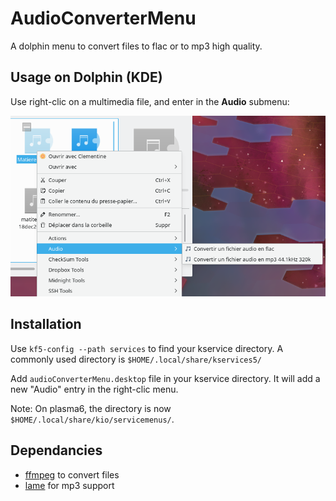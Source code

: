 # AudioConverterMenu
A dolphin menu to convert files to flac or to mp3 high quality.

## Usage on Dolphin (KDE)

Use right-clic on a multimedia file, and enter in the **Audio** submenu:

![Audio submenu](illustration/audioconverter.png)

## Installation

Use `kf5-config --path services` to find your kservice directory. A commonly used directory is `$HOME/.local/share/kservices5/`

Add `audioConverterMenu.desktop` file in your kservice directory. It will add a new "Audio" entry in the right-clic menu.

Note: On plasma6, the directory is now `$HOME/.local/share/kio/servicemenus/`.

## Dependancies

* [ffmpeg](https://ffmpeg.org/) to convert files
* [lame](http://lame.sourceforge.net/) for mp3 support
